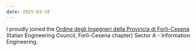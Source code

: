 ```yaml
--- 
date: 2025-03-18
---
```

I proudly joined the  <a href="https://www.ordineing-fc.it/consegna-del-timbro-professionale-agli-iscritti-8/" target="_blank" rel="noopener">Ordine degli Ingegneri della Provincia di Forlì-Cesena</a> (Italian Engineering Council, Forlì-Cesena chapter) Sector A - Information Engineering.

